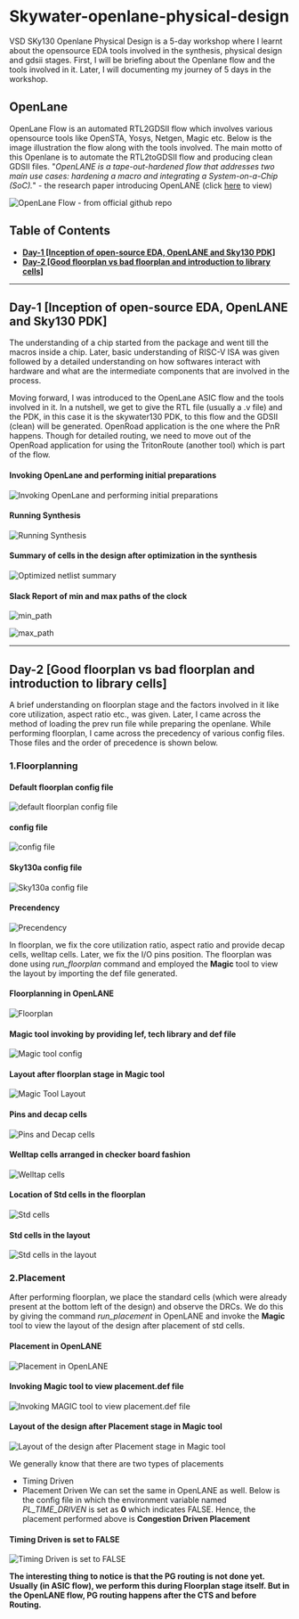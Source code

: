 # Skywater-openlane-physical-design

VSD SKy130 Openlane Physical Design is a 5-day workshop where I learnt about the opensource EDA tools involved in the synthesis, physical design and gdsii stages. 
First, I will be briefing about the Openlane flow and the tools involved in it. Later, I will documenting my journey of 5 days in the workshop.

## OpenLane 

OpenLane Flow is an automated RTL2GDSII flow which involves various opensource tools like OpenSTA, Yosys, Netgen, Magic etc. Below is the image illustration the flow along with
the tools involved. The main motto of this Openlane is to automate the RTL2toGDSII flow and producing clean GDSII files. "_OpenLANE is a tape-out-hardened flow that addresses two main use cases: hardening a macro and integrating
a System-on-a-Chip (SoC)._" - the research paper introducing OpenLANE (click [here](https://woset-workshop.github.io/PDFs/2020/a21.pdf) to view)

![OpenLane Flow - from official github repo](https://github.com/efabless/openlane/raw/master/docs/_static/openlane.flow.1.png "OpenLane Flow - from official github repo")

## Table of Contents

* [**Day-1 [Inception of open-source EDA, OpenLANE and Sky130 PDK]**](https://github.com/Lanka1919/skywater-openlane-physical-design#day-1-inception-of-open-source-eda-openlane-and-sky130-pdk)
* [**Day-2 [Good floorplan vs bad floorplan and introduction to library cells]**](https://github.com/Lanka1919/skywater-openlane-physical-design#day-2-good-floorplan-vs-bad-floorplan-and-introduction-to-library-cells)

-----------------

## Day-1 [Inception of open-source EDA, OpenLANE and Sky130 PDK]

The understanding of a chip started from the package and went till the macros inside a chip. Later, basic understanding of RISC-V ISA was given followed by a detailed understanding on how softwares interact with hardware and what are the intermediate components that are involved in the process. 

Moving forward, I was introduced to the OpenLane ASIC flow and the tools involved in it. In a nutshell, we get to give the RTL file (usually a .v file) and the PDK, in this case it is the skywater130 PDK, to this flow and the GDSII (clean) will be generated. OpenRoad application is the one where the PnR happens. Though for detailed routing, we need to move out of the OpenRoad application for using the TritonRoute (another tool) which is part of the flow. 

#### Invoking OpenLane and performing initial preparations

![Invoking OpenLane and performing initial preparations](https://github.com/lankasaicharan/skywater-openlane-physical-design/blob/main/Day-1/invoking%20opelane_initial_settings.png "Invoking OpenLane and performing initial preparations")

#### Running Synthesis

![Running Synthesis](https://github.com/lankasaicharan/skywater-openlane-physical-design/blob/main/Day-1/running_synthesis.png "Running Synthesis")

#### Summary of cells in the design after optimization in the synthesis

![Optimized netlist summary](https://github.com/lankasaicharan/skywater-openlane-physical-design/blob/main/Day-1/cells_summary_after_synthesis_and_optimization.png "Optimized netlist summary")

#### Slack Report of min and max paths of the clock

![min_path](https://github.com/lankasaicharan/skywater-openlane-physical-design/blob/main/Day-1/slack_report_of_min_path.png "Min Path Slack Report")

![max_path](https://github.com/lankasaicharan/skywater-openlane-physical-design/blob/main/Day-1/slack_report_of_min_path.png "Max Path Slack Report")

---------------------------------------------------------------------------------------------------------------------------------------------------------------------------

## Day-2 [Good floorplan vs bad floorplan and introduction to library cells]

A brief understanding on floorplan stage and the factors involved in it like core utilization, aspect ratio etc., was given. Later, I came across the method of loading the prev run file while preparing the openlane. While performing floorplan, I came across the precedency of various config files. Those files and the order of precedence is shown below.
### **1.Floorplanning**
#### Default floorplan config file
![default floorplan config file](https://github.com/lankasaicharan/skywater-openlane-physical-design/blob/main/Day-2/floorplan_defaults_config_tcl_file.png "Default file")

#### config file
![config file](https://github.com/lankasaicharan/skywater-openlane-physical-design/blob/main/Day-2/config_tcl_file.png "config file")

#### Sky130a config file
![Sky130a config file](https://github.com/lankasaicharan/skywater-openlane-physical-design/blob/main/Day-2/skywater_openlane_config_tcl_file.png "Sky130a config file")

#### Precendency
![Precendency](https://github.com/lankasaicharan/skywater-openlane-physical-design/blob/main/Day-2/Screenshot_2021-04-08%20Sai_Charan_Lanka%20VSD%20-%20Intelligent%20Assessment%20Technology%20%5BVSD%20-%20IAT%5D%20powered%20by%20jnaapti.png "Precendency")

In floorplan, we fix the core utilization ratio, aspect ratio and provide decap cells, welltap cells. Later, we fix the I/O pins position. The floorplan was done using *run_floorplan* command and employed the **Magic** tool to view the layout by importing the def file generated. 

#### Floorplanning in OpenLANE
![Floorplan](https://github.com/lankasaicharan/skywater-openlane-physical-design/blob/main/Day-2/floorplan.png "Floorplan")

#### Magic tool invoking by providing lef, tech library and def file
![Magic tool config](https://github.com/lankasaicharan/skywater-openlane-physical-design/blob/main/Day-2/using_magic_toview_floorplan_def.png "Magic tool config")

#### Layout after floorplan stage in Magic tool
![Magic Tool Layout](https://github.com/lankasaicharan/skywater-openlane-physical-design/blob/main/Day-2/floorplan_layout.png "")

#### Pins and decap cells
![Pins and Decap cells](https://github.com/lankasaicharan/skywater-openlane-physical-design/blob/main/Day-2/pins_and_decap_cells.png "")

#### Welltap cells arranged in checker board fashion
![Welltap cells](https://github.com/lankasaicharan/skywater-openlane-physical-design/blob/main/Day-2/welltap_cells_checkerboard.png "Welltap cells arranged in checker board fashion")

#### Location of Std cells in the floorplan
![Std cells](https://github.com/lankasaicharan/skywater-openlane-physical-design/blob/main/Day-2/stdcells_at_the_bottom_of_floorplan_layout.png "Location of Std cells in the floorplan")

#### Std cells in the layout
![Std cells in the layout](https://github.com/lankasaicharan/skywater-openlane-physical-design/blob/main/Day-2/std_cell_in_layout.png "Std cells in the layout")

### **2.Placement**

After performing floorplan, we place the standard cells (which were already present at the bottom left of the design) and observe the DRCs. We do this by giving the command *run_placement* in OpenLANE and invoke the **Magic** tool to view the layout of the design after placement of std cells.

#### Placement in OpenLANE
![Placement in OpenLANE](https://github.com/lankasaicharan/skywater-openlane-physical-design/blob/main/Day-2/placement_in_openlane.png "Placement in OpenLANE")

#### Invoking Magic tool to view placement.def file
![Invoking MAGIC tool to view placement.def file](https://github.com/lankasaicharan/skywater-openlane-physical-design/blob/main/Day-2/invoking_magictool_for_placement.png "Invoking Magic tool to view placement.def file")

#### Layout of the design after Placement stage in Magic tool
![Layout of the design after Placement stage in Magic tool](https://github.com/lankasaicharan/skywater-openlane-physical-design/blob/main/Day-2/placement_magictool.png "Layout of the design after Placement stage in Magic tool")

We generally know that there are two types of placements 
* Timing Driven
* Placement Driven
We can set the same in OpenLANE as well. Below is the config file in which the environment variable named *PL_TIME_DRIVEN* is set as **0** which indicates FALSE. Hence, the placement performed above is **Congestion Driven Placement**

#### Timing Driven is set to FALSE
![Timing Driven is set to FALSE](https://github.com/lankasaicharan/skywater-openlane-physical-design/blob/main/Day-2/timing_driven_is_set_false.png "Timing Driven is set to FALSE")

**The interesting thing to notice is that the PG routing is not done yet. Usually (in ASIC flow), we perform this during Floorplan stage itself. But in the OpenLANE flow, PG routing happens after the CTS and before Routing.**
